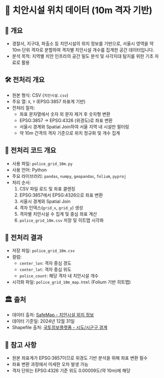 # 🚓 치안시설 위치 데이터 (10m 격자 기반)

## 📌 개요
- 경찰서, 지구대, 파출소 등 치안시설의 위치 정보를 기반으로, 서울시 영역을 약 10m 단위 격자로 분할하여 격자별 치안시설 개수를 집계한 공간 데이터입니다.
- 분석 목적: 지역별 치안 인프라의 공간 밀도 분석 및 사각지대 탐지를 위한 기초 자료로 활용

## 🛠 전처리 개요
- 원본 형식: CSV (`치안시설.csv`)
- 주요 열: `X`, `Y` (EPSG:3857 좌표계 기반)
- 전처리 절차:
  - 좌표 문자열에서 숫자 외 문자 제거 후 숫자형 변환
  - EPSG:3857 → EPSG:4326 (위경도)로 좌표 변환
  - 서울시 경계와 Spatial Join하여 서울 지역 내 시설만 필터링
  - 약 10m 간격의 격자 기준으로 위치 정규화 및 개수 집계

## 🔁 전처리 코드 개요
- 사용 파일: `police_grid_10m.py`
- 사용 언어: Python
- 주요 라이브러리: `pandas`, `numpy`, `geopandas`, `folium`, `pyproj`
- 처리 순서:
  1. CSV 파일 로드 및 좌표 클렌징
  2. EPSG:3857에서 EPSG:4326으로 좌표 변환
  3. 서울시 경계와 Spatial Join
  4. 격자 인덱스(`grid_x`, `grid_y`) 생성
  5. 격자별 치안시설 수 집계 및 중심 좌표 계산
  6. `police_grid_10m.csv` 저장 및 히트맵 시각화

## 📂 전처리 결과
- 저장 파일: `police_grid_10m.csv`
- 컬럼:
  - `center_lon`: 격자 중심 경도
  - `center_lat`: 격자 중심 위도
  - `police_count`: 해당 격자 내 치안시설 개수
- 시각화 파일: `police_grid_10m_map.html` (Folium 기반 히트맵)

## 🏛 출처
- 데이터 출처: [SafeMap - 치안시설 위치 정보](https://www.safemap.go.kr/opna/data/dataView.do)
- 데이터 기준일: 2024년 12월 31일  
- Shapefile 출처: [국토정보플랫폼 - 시도/시군구 경계](https://www.vworld.kr/dtmk/dtmk_ntads_s002.do?datIde=30604&dsId=30604&pageIndex=1&pageSize=10&pageUnit=10&paginationInfo=egovframework.rte.ptl.mvc.tags.ui.pagination.PaginationInfo%40a0667c6&datPageIndex=2&datPageSize=10)

## 📌 참고 사항
- 원본 좌표계가 EPSG:3857이므로 위경도 기반 분석을 위해 좌표 변환 필수
- 좌표 변환 과정에서 미세한 오차 발생 가능
- 격자 단위는 EPSG:4326 기준 위도 0.00009도(약 10m)에 해당

